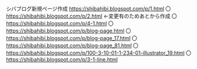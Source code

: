 シバブログ新規ページ作成
https://shibahibi.blogspot.com/p/1.html 〇
https://shibahibi.blogspot.com/p/2.html ←変更有のためあとから作成 〇
https://shibahibi.blogspot.com/p/4-1.html 〇
https://shibahibi.blogspot.com/p/blog-page.html 〇
https://shibahibi.blogspot.com/p/blog-page_17.html 〇
https://shibahibi.blogspot.com/p/blog-page_81.html 〇
https://shibahibi.blogspot.com/p/100-3-10-01-1-234-01-illustrator_19.html 〇
https://shibahibi.blogspot.com/p/3-1-line.html